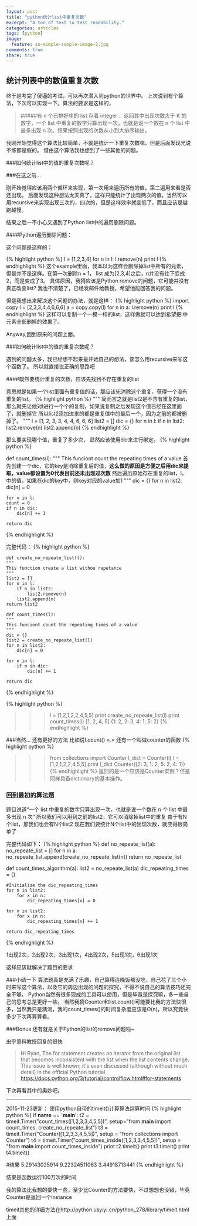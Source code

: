 ```yaml
---
layout: post
title: "python统计list中重复次数"
excerpt: "A ton of text to test readability."
categories: articles
tags: [python]
image:
  feature: so-simple-sample-image-2.jpg
comments: true
share: true
---
```

## **统计列表中的数值重复次数**
终于是考完了傻逼的考试，可以再次潜入到python的世界中。
上次说到有个算法，下次可以实现一下。算法的要求是这样的，

> #####有 n 个已排好序的 list 存着 integer ，返回其中出现次数大于 K 的数字，一个 list 中重复的数字只算出现一次，也就是说一个数在 n 个 list 中最多出现 n 次。结果按照出现的次数从小到大排序输出。

我刚开始觉得这个算法比较简单，不就是统计一下重复次数嘛，但是后面发现光说不练都是假的。
借由这个算法我也想到了一些其他的问题。

###如何统计list中的值的重复次数呢？

###在这之前...

刚开始觉得应该用两个循环来实现，第一次用来遍历所有的值，第二遍用来看是否还出现。
后面发现这种想法太天真了，这样只能统计了出现两次的值，当然可以用recursive来实现出现三次的，四次的，但是这样效率就变低了，而且应该是越跑越慢。

结果之后一不小心又遇到了Python list中的遍历删除问题。

####Python遍历删除问题：

这个问题是这样的：

{% highlight python %}
l = [1,2,3,4]
for n in l:
    l.remove(n)
    print l
{% endhighlight %}
这个example里面，我本以为这样会删除掉list中所有的元素，但是并不是这样。在第一次删除n = 1， list 成为[2,3,4]之后，n并没有往下变成2，而是变成了3。
具体原因，我猜应该是Python remove的问题，它可能并没有真正改变list?
我也不清楚了，已经发邮件给教授，希望他能回答我的问题。

但是我想出来解决这个问题的办法，就是这样：
{% highlight python %}
import copy
l = [2,3,3,4,4,6,6,6]
a = copy.copy(l)
for n in a:
    l.remove(n)
    print l
{% endhighlight %}
这样可以复制一个一模一样的list，这样做就可以达到希望把l中元素全部删掉的效果了。

Anyway,回到原来的问题上面。

###如何统计list中的值的重复次数呢？

遇到的问题太多，我已经想不起来最开始自己的想法，该怎么用recursive来写这个函数了。
所以就直接说正确的思路吧

####既然要统计重复的次数，应该先找到不存在重复的list

意思就是如果一个list里面有重复值的话，那应该先消除这个重复，获得一个没有重复的list。
{% highlight python %}
"""
简而言之就是list2是不含有重复的list，那么就先让他对l进行一个个的复制，如果说复制之后发现这个值已经在这里面了，就删掉它
所以list2添加进来的都是重复值中的最后一个，因为之前的都被删掉了。
"""
l = [1, 2, 3, 3, 4, 4, 6, 6, 6]
list2 = []
dic = {}
for n in l:
    if n in list2:
	list2.remove(n)
    list2.append(n)
{% endhighlight %}

那么要实现哪个值，重复了多少次，
显然应该使用dic来进行绑定。
{% highlight python %}

def count_times(l):
"""
This funciont count the repeating times of a value 
首先创建一个dic，它的key是消除重复后的值，**这么做的原因是方便之后用dic来提取，value都设置为0代表目前还未出现过次数**
然后遍历原始存在重复的list，l，中的值，如果在dic的key中，则key对应的value加1
"""
    dic = {}
    for n in list2:
	dic[n] = 0
    
    for n in l:
	count = 0
	if n in dic:
	    dic[n] += 1
    
    return dic
{% endhighlight %}

完整代码：
{% highlight python %}

    def create_no_repeate_list(l):
	"""
	This function create a list withou repetance
	"""
	list2 = []
	for n in l:
		if n in list2:
			list2.remove(n)
		list2.append(n)
	return list2

    def count_times(l):
	"""
	This funciont count the repeating times of a value 
	"""
	dic = {}
	list2 = create_no_repeate_list(l)
	for n in list2:
		dic[n] = 0

	for n in l:
		if n in dic:
			dic[n] += 1

	return dic
{% endhighlight %}

{% highlight python %}
>>> l = [1,2,1,2,2,4,5,5]
>>> print create_no_repeate_list(l)
>>> print count_times(l)
[1, 2, 4, 5]
{1: 2, 2: 3, 4: 1, 5: 2}
{% endhighlight %}

###当然...
还有更好的方法
比如说l.count() =.=
还有一个叫做counter的函数
{% highlight python %}
>>> from collections import Counter
>>> l_dict = Counter(l) 
>>> l = [1,2,1,2,2,4,5,5]
>>> print l_dict
Counter({2: 3, 1: 2, 5: 2, 4: 1})
{% endhighlight %}
返回的是一个应该是Counter实例？但是同样具备dictionary的基本操作。

### 回到最初的算法题
题目说道“一个 list 中重复的数字只算出现一次，也就是说一个数在 n 个 list 中最多出现 n 次”
所以我们可以用到之前的list2，它可以消除掉list中的重复
由于有N个list，那我们也会有N个list2
现在我们要统计N个list中的出现次数，就变得很简单了

完整代码如下：
{% highlight python %}
def no_repeate_list(a):
    no_repeate_list = []
    for n in a:
    	no_repeate_list.append(create_no_repeate_list(n))
    return no_repeate_list
    
    
def count_times_algorithm(a):
    list2 = no_repeate_list(a)
    dic_repeating_times = {}
    	
    #Initialize the dic_repeating_times
    for n in list2:
    	for x in n:
    	    dic_repeating_times[x] = 0
    
    for n in list2:
    	for x in n:
    	    dic_repeating_times[x] += 1 
    
    return dic_repeating_times
{% endhighlight %}

1出现2次，2出现2次，3出现1次，4出现2次，5出现1次，6出现1次

这样应该就解决了题目的要求

###小结一下
算法题真是充满了乐趣，自己算得连晚饭都没吃，自己花了三个小时来写这个算法，以及它的周边出现的问题的探究，不得不说自己的算法技巧还完全不够。
Python当然有很多现成的工具可以使用，但是毕竟是探究嘛，多一些自己的思考总是更好一些。
当然我猜Counter和list.count()可能要比我的方法快很多，当然我只是猜测，我的count_times()的时间复杂度应该是O(n)，所以究竟快多少下次再算算看。

###Bonus
还有就是关于Python的list的remove问题啦~

出乎意料教授回复的很快

> Hi Ryan, The for statement creates an iterator from the original list that becomes inconsistent with the list when the list contents change. This issue is well known; it's even discussed (although without much detail) in the official Python tutorial.
> https://docs.python.org/3/tutorial/controlflow.html#for-statements

下次再看其中的奥妙吧。

----
2015-11-23更新：
使用python自带的timeit()计算算法运算时间
{% highlight python %}
if __name__ == '__main__':
    t2 = timeit.Timer("count_times([1,2,3,3,4,5,5])", setup="from __main__ import count_times, create_no_repeate_list")
    t3 = timeit.Timer("Counter([1,2,3,3,4,5,5])", setup = "from collections import Counter")
    t4 = timeit.Timer("count_times_inside([1,2,3,3,4,5,5])", setup = "from __main__ import count_times_inside")
    print t2.timeit()
    print t3.timeit()
    print t4.timeit()

#结果
5.29143025914
9.22324511063
3.44918713441
{% endhighlight %}

结果是函数运行100万次的时间

我的算法比我想的要快一些，至少比Counter的方法要快，不过想想也没错，毕竟Counter是返回一个Instance

timeit其他的详细方法在http://python.usyiyi.cn/python_278/library/timeit.html上面

